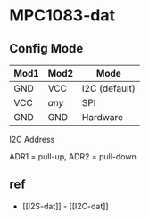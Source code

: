 
# MPC1083-dat 

## Config Mode 

| Mod1 | Mod2  | Mode           |
| ---- | ----- | -------------- |
| GND  | VCC   | I2C  (default) |
| VCC  | *any* | SPI            |
| GND  | GND   | Hardware       |

I2C Address 

ADR1 = pull-up, ADR2 = pull-down 



## ref 

- [[I2S-dat]] - [[I2C-dat]]